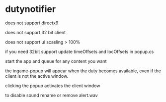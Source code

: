# dutynotifier

does not support directx9

does not support 32 bit client

does not support ui scasling > 100%

if you need 32bit support update timeOffsets and locOffsets in popup.cs

start the app and queue for any content you want

the ingame-popup will appear when the duty becomes available, even if the client is not the active window.

clicking the popup activates the client window

to disable sound rename or remove alert.wav
